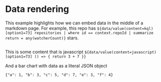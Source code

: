 # Data rendering

This example highlights how we can embed data in the middle of a markdown page. For example, this repo has `${data/value(content=kql)[option1=73] repositories | where id == context.repoId | summarize return = any(watcherCount)}` stars.

```data/htmlTable[option1=73](content=./data.json,foo=bar) 
```

This is some content that is javascript `${data/value(content=javascript)[option1=73] () => { return 3 + 7 }}`

And a bar chart with data as a literal JSON object
```data/barchart[encoding={x:{field:'a',type:'ordinal'},y:{field:'b',type:'quantitative'}](content=json)
{"a": 1, "b": 3, "c": 5, "d": 7, "e": 3, "f": 4}
```
